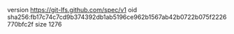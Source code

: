 version https://git-lfs.github.com/spec/v1
oid sha256:fb17c74c7cd9b374392db1ab5196ce962b1567ab42b0722b075f2226770bfc2f
size 1276
